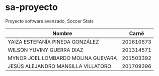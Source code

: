 # sa-proyecto
Proyecto software avanzado, Soccer Stats

<center>

| Nombre | Carné |
|---|---|
| YAIZA ESTEFANÍA PINEDA GONZÁLEZ| 201610673 |
| WILSON YUVINY GUERRA DIAZ | 201314571 |
| MYNOR JOEL LOMBARDO MOLINA GUEVARA | 201503392 |
| JESÚS ALEJANDRO MANSILLA VILLATORO | 201709396 |

 </center>



